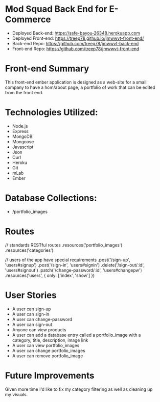 # Mod Squad Back End for E-Commerce

- Deployed Back-end: https://safe-bayou-26348.herokuapp.com
- Deployed Front-end: https://treep78.github.io/jmwwvt-front-end/
- Back-end Repo: https://github.com/treep78/jmwwvt-back-end
- Front-end Repo: https://github.com/treep78/jmwwvt-front-end

# Front-end Summary

This front-end ember application is designed as a web-site for a small company to have a hom/about page, a portfolio of work that can be edited from the front end.

# Technologies Utilized:

- Node.js
- Express
- MongoDB
- Mongoose
- Javascript
- Json
- Curl
- Heroku
- Git
- mLab
- Ember

# Database Collections:

- /portfolio_images

# Routes

// standards RESTful routes
.resources('portfolio_images')
.resources('categories')

// users of the app have special requirements
.post('/sign-up', 'users#signup')
.post('/sign-in', 'users#signin')
.delete('/sign-out/:id', 'users#signout')
.patch('/change-password/:id', 'users#changepw')
.resources('users', { only: ['index', 'show'] })

# User Stories

- A user can sign-up
- A user can sign-in
- A user can change-password
- A user can sign-out
- Anyone can view products
- A user can add a database entry called a portfolio_image with a category, title, description, image link
- A user can view portfolio_images
- A user can change portfolio_images
- A user can remove portfolio_image

# Future Improvements

Given more time I'd like to fix my category filtering as well as cleaning up my visuals.
